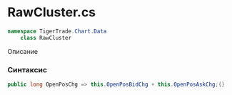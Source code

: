 
# RawCluster.cs
```csharp
namespace TigerTrade.Chart.Data  
    class RawCluster
```

Описание

### Синтаксис
```csharp
public long OpenPosChg => this.OpenPosBidChg + this.OpenPosAskChg;{}
```
